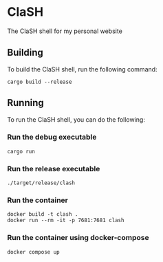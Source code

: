 # ClaSH
The ClaSH shell for my personal website

## Building
To build the ClaSH shell, run the following command:
```shell
cargo build --release
```

## Running
To run the ClaSH shell, you can do the following:

### Run the debug executable
```shell
cargo run
```

### Run the release executable
```shell
./target/release/clash
```

### Run the container
```shell
docker build -t clash .
docker run --rm -it -p 7681:7681 clash
```

### Run the container using docker-compose
```shell
docker compose up
```
